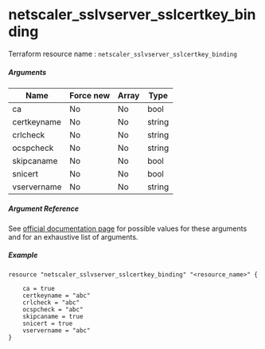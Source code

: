 # netscaler_sslvserver_sslcertkey_binding

Terraform resource name : ```netscaler_sslvserver_sslcertkey_binding```

##### Arguments

| Name | Force new | Array | Type |
|----|----|----|----|
|ca|No|No|bool|
|certkeyname|No|No|string|
|crlcheck|No|No|string|
|ocspcheck|No|No|string|
|skipcaname|No|No|bool|
|snicert|No|No|bool|
|vservername|No|No|string|


##### Argument Reference

See [official documentation page](https://developer-docs.citrix.com/projects/netscaler-nitro-api/en/11.0/configuration/ssl/sslvserver_sslcertkey_binding/sslvserver_sslcertkey_binding/) for possible values for these arguments and for an exhaustive list of arguments.

##### Example

```
resource "netscaler_sslvserver_sslcertkey_binding" "<resource_name>" {

    ca = true
    certkeyname = "abc"
    crlcheck = "abc"
    ocspcheck = "abc"
    skipcaname = true
    snicert = true
    vservername = "abc"
}
```

